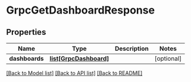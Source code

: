 # GrpcGetDashboardResponse

## Properties
Name | Type | Description | Notes
------------ | ------------- | ------------- | -------------
**dashboards** | [**list[GrpcDashboard]**](GrpcDashboard.md) |  | [optional] 

[[Back to Model list]](../README.md#documentation-for-models) [[Back to API list]](../README.md#documentation-for-api-endpoints) [[Back to README]](../README.md)


